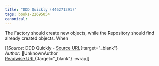 ```yaml
---
title: "DDD Quickly (446271391)"
tags: books-22695054
canonical: 
---
```


The Factory should create new objects, while the Repository should find already created objects. When


[[_Source_: DDD Quickly - [Source URL](){:target="_blank"}<br>
_Author_: UnknownAuthor<br>
[Readwise URL](https://readwise.io/open/446271391){:target="_blank"}
::wrap]]